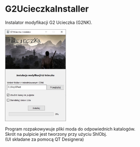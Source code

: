 # G2UcieczkaInstaller

Instalator modyfikacji G2 Ucieczka (G2NK).

<img src="./screen.jpg" alt="" width="200"/>

Program rozpakowywuje pliki moda do odpowiednich katalogów.  
Skrót na pulpicie jest tworzony przy użyciu ShlObj.  
(UI składane za pomocą QT Designera)
